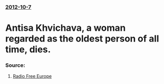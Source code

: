 ### [2012-10-7](/news/2012/10/7/index.md)

# Antisa Khvichava, a woman regarded as the oldest person of all time, dies. 




### Source:

1. [Radio Free Europe](http://www.rferl.org/content/women-who-claimed-to-be-worlds-oldest-dies-in-georgia/24731879.html)
